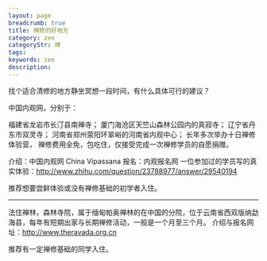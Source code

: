 ```yaml
---
layout: page
breadcrumb: true
title: 禅修的好地方
category: zen
categoryStr: 禅
tags: 
keywords: zen
description: 
---
```




找个适合清修的地方静坐冥想一段时间，有什么具体可行的建议？

中国内观网，分别于：

福建省龙岩市长汀县南禅寺；
厦门海沧区天竺山森林公园内的真寂寺；
辽宁省丹东市双灵寺；
河南省郑州荥阳环翠峪的河南省内观中心；
长年多次举办十日禅修体验营，
禅修费用全免，包吃住，仅接受完成一次禅修学员的自愿捐赠。

介绍：中国内观网 China Vipassana
报名：内观报名网
一位参加过的学员写的真实体验：http://www.zhihu.com/question/23788977/answer/29540194

推荐想要尝鲜体验或没有禅修基础的初学者入住。

-----------------------------------------

法住禅林，森林寺院，属于缅甸帕奥禅林的在中国的分院，位于云南省西双版纳勐海县，每年有短期出家与长期禅修活动，一般是一个月至三个月。
介绍与报名网址：http://www.theravada.org.cn

推荐有一定禅修基础的同学入住。

